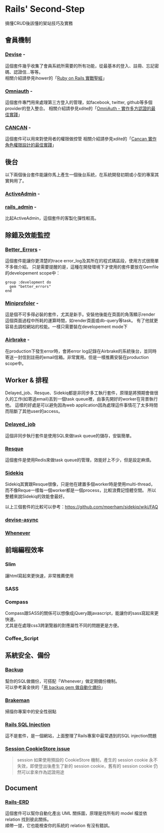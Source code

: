 Rails' Second-Step
==================

搞懂CRUD後該懂的架站技巧及實務

## 會員機制

### [Devise](https://github.com/plataformatec/devise) -  
  這個套件幾乎收集了會員系統所需要的所有功能，從最基本的登入、註冊、忘記密碼、認證信...等等。  
  相關介紹請參見ihower的「[Ruby on Rails 實戰聖經](http://ihower.tw/rails3/auth.html)」
  
### [Omniauth](https://github.com/intridea/omniauth) - 
  這個套件專門用來處理第三方登入的管理，如facebook, twitter, github等多個provider的登入整合。
  相關介紹請參見xdite的「[OmniAuth - 實作多方認證的最佳實踐](http://blog.xdite.net/posts/2011/11/19/omniauth-clean-auth-provider-1/)」
  
### [CANCAN](https://github.com/ryanb/cancan) -
  這個套件可以用來對使用者的權限做控管
  相關介紹請參見xdite的「[Cancan 實作角色權限設計的最佳實踐](http://blog.xdite.net/posts/2012/07/30/cancan-rule-engine-authorization-based-library-1)」
  
  
## 後台

  以下兩個後台套件能讓你馬上產生一個後台系統，在系統開發初期或小型的專案其實夠用了。

### [ActiveAdmin](http://www.activeadmin.info/) -
  
### [rails_admin](https://github.com/sferik/rails_admin) - 
  比起ActiveAdmin，這個套件的客製化彈性較高。
  
  
  
## 除錯及效能監控

### [Better_Errors](https://github.com/charliesome/better_errors) - 
  這個套件能讓你更清楚的trace error_log及其所在的程式碼區段，使用方式很簡單不多做介紹。
  只是需要提醒的是，這種在開發環境下才使用的套件要放在Gemfile的developement scope中：
  ```
  group :development do
    gem "better_errors"
  end
  ```

### [Miniprofoler](http://miniprofiler.com/) - 
  這是個不可多得必裝的套件，尤其是新手。安裝他後能在頁面的角落顯示render這個頁面過程中所耗的運算時間，如render頁面或db-query等task。
  有了他就更容易去調校網站的校能。一樣只需要裝在developement mode下  
  
### [Airbrake](https://github.com/airbrake/airbrake) - 
  在production下發生error時，會將error log記錄在Airbrake的系統後台，並同時寄送一封信到註冊的email信箱。非常實用。但是一樣推薦安裝在production scope中。
  
  

## Worker & 排程

  Delayed_job、Resque、Sidekiq都是非同步多工執行套件，原理是將預期會做很久的工作(如寄送email)丟到一個task queue裡，由事先開好的worker在背景執行他。
  這樣的好處是可以避免因為web application因為處理這件事情花了太多時間而阻斷了其他user的access。

### [Delayed_job](https://github.com/collectiveidea/delayed_job)
  這個非同步執行套件是使用SQL來做task queue的儲存，安裝簡單。

### [Resque](https://github.com/resque/resque)
  這個套件是使用Redis來做task queue的管理，效能好上不少，但是設定麻煩。

### [Sidekiq](https://github.com/mperham/sidekiq)
  Sidekiq其實跟Resque很像，只是他在建置多個worker時是使用multi-thread，而不像Reque一樣每一個worker都是一個process，比較浪費記憶體空間。
  所以整體來說Sidekiq的效能會最好。

以上三個套件的比較可以參考：https://github.com/mperham/sidekiq/wiki/FAQ

### [devise-async](https://github.com/mhfs/devise-async)
  
### [Whenever](https://github.com/javan/whenever)
  
  
  
## 前端編程效率

### Slim
  讓html寫起來更快速，非常推薦使用

### SASS

### Compass
  Compass跟SASS的關係可以想像成jQuery跟javascript，能讓你的sass寫起來更快速。  
  尤其是在處理css3跨瀏覽器的對應屬性不同的問題更是方便。

### Coffee_Script
  
  
  
## 系統安全、備份

### [Backup](https://github.com/meskyanichi/backup)
  幫你的SQL做備份，可搭配「Whenever」做定期備份機制。  
  可以參考黃金俠的「[用 backup gem 做自動化備份](http://rubyist.marsz.tw/blog/2012-03-08/backup-gem/)」

### [Brakeman](https://github.com/presidentbeef/brakeman)
  掃描你專案中的安全性弱點

### [Rails SQL Injection](http://rails-sqli.org/)
  這不是套件，是一個網站，上面整理了Rails專案中最常遇到的SQL injection問題
  
### [Session CookieStore issue](http://tech.shaolin.tw/posts/2013/12/17/security-issue-of-rails-cookiestore-mechanism)
> session 如果使用預設的 CookieStore 機制，產生的 session cookie 永不失效，即使登出後產生了新的 session cookie，舊有的 session cookie 仍然可以拿來作為認證用途

## Document

### [Rails-ERD](https://github.com/voormedia/rails-erd)
  這個套件可以幫你自動化產出 UML 關係圖，原理是找所有的 model 檔並依 relation 找到彼此關係。  
  順帶一提，它也能檢查你的系統的 relation 有沒有錯誤。
